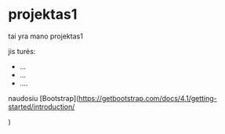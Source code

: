 # projektas1

tai yra mano projektas1

jis turės:
* ...
* ...
* ....

naudosiu [Bootstrap](https://getbootstrap.com/docs/4.1/getting-started/introduction/

)

